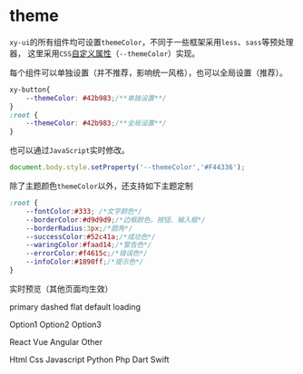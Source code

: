 # theme

`xy-ui`的所有组件均可设置`themeColor`，不同于一些框架采用`less`、`sass`等预处理器， 这里采用`CSS`[自定义属性](https://developer.mozilla.org/zh-CN/docs/Web/CSS/Using_CSS_custom_properties)（`--themeColor`）实现。

每个组件可以单独设置（并不推荐，影响统一风格），也可以全局设置（推荐）。

```css
xy-button{
    --themeColor: #42b983;/**单独设置**/
}
:root {
    --themeColor: #42b983;/**全局设置**/
}
```

也可以通过`JavaScript`实时修改。

```js
document.body.style.setProperty('--themeColor','#F44336');
```

除了主题颜色`themeColor`以外，还支持如下主题定制

```css
:root {
    --fontColor:#333; /*文字颜色*/
    --borderColor:#d9d9d9;/*边框颜色，按钮、输入框*/
    --borderRadius:3px;/*圆角*/
    --successColor:#52c41a;/*成功色*/
    --waringColor:#faad14;/*警告色*/
    --errorColor:#f4615c;/*错误色*/
    --infoColor:#1890ff;/*提示色*/
}
```

<xy-color-pane defaultvalue="#42b983" onchange="changeColor(this.value)"><xy-color-pane>

实时预览（其他页面均生效）

<xy-button type="primary">primary</xy-button>
<xy-button type="dashed">dashed</xy-button>
<xy-button type="flat">flat</xy-button>
<xy-button>default</xy-button>
<xy-button type="primary" loading>loading</xy-button>
<xy-slider defaultvalue="30" min="-100" max="100" step="1"></xy-slider>
<p></p>
<xy-select>
    <xy-option value="1">Option1</xy-option>
    <xy-option value="2">Option2</xy-option>
    <xy-option value="3">Option3</xy-option>
</xy-select>
<p></p>
<xy-switch checked></xy-switch>
<p></p>
<xy-radio name="b" checked>React</xy-radio>
<xy-radio name="b">Vue</xy-radio>
<xy-radio name="b">Angular</xy-radio>
<xy-radio name="b">Other</xy-radio>
<p></p>
<xy-checkbox name="a" checked>Html</xy-checkbox>
<xy-checkbox name="a">Css</xy-checkbox>
<xy-checkbox name="a">Javascript</xy-checkbox>
<xy-checkbox name="a">Python</xy-checkbox>
<xy-checkbox name="a">Php</xy-checkbox>
<xy-checkbox name="a">Dart</xy-checkbox>
<xy-checkbox name="a">Swift</xy-checkbox>